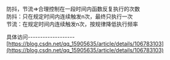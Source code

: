 防抖，节流=>合理控制在一段时间内函数反复执行的次数<br />防抖：只在规定时间内连续触发n次，最终只执行一次<br />节流：在规定时间内连续触发n次，按规律降低执行频率

具体访问-------------------[https://blog.csdn.net/qq_15905635/article/details/106783103](https://blog.csdn.net/qq_15905635/article/details/106783103)
